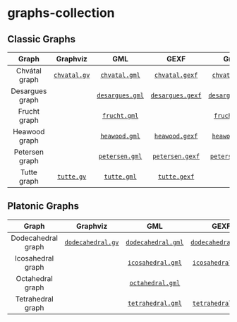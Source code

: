 # graphs-collection

## Classic Graphs

| Graph           | Graphviz                                            | GML                                                    | GEXF                                                     | GraphML                                                        | Pajek                                                  |
|:---------------:|:---------------------------------------------------:|:------------------------------------------------------:|:--------------------------------------------------------:|:--------------------------------------------------------------:|:------------------------------------------------------:| 
| Chvátal graph   | [`chvatal.gv`](src/Classic/Chvatal/chvatal.gv)      | [`chvatal.gml`](src/Classic/Chvatal/chvatal.gml)       | [`chvatal.gexf`](src/Classic/Chvatal/chvatal.gexf)       | [`chvatal.graphml`](src/Classic/Chvatal/chvatal.graphml)       | [`chvatal.net`](src/Classic/Chvatal/chvatal.net)       |
| Desargues graph |                                                     | [`desargues.gml`](src/Classic/Desargues/desargues.gml) | [`desargues.gexf`](src/Classic/Desargues/desargues.gexf) | [`desargues.graphml`](src/Classic/Desargues/desargues.graphml) | [`desargues.net`](src/Classic/Desargues/desargues.net) |
| Frucht graph    |                                                     | [`frucht.gml`](src/Classic/Frucht/frucht.gml)          |                                                          | [`frucht.graphml`](src/Classic/Frucht/frucht.graphml)          | [`frucht.net`](src/Classic/Frucht/frucht.net)          |
| Heawood graph   |                                                     | [`heawood.gml`](src/Classic/Heawood/heawood.gml)       | [`heawood.gexf`](src/Classic/Heawood/heawood.gexf)       | [`heawood.graphml`](src/Classic/Heawood/heawood.graphml)       | [`heawood.net`](src/Classic/Heawood/heawood.net)       |
| Petersen graph  |                                                     | [`petersen.gml`](src/Classic/Petersen/petersen.gml)    | [`petersen.gexf`](src/Classic/Petersen/petersen.gexf)    | [`petersen.graphml`](src/Classic/Petersen/petersen.graphml)    | [`petersen.net`](src/Classic/Petersen/petersen.net)    |
| Tutte graph     | [`tutte.gv`](src/Classic/Tutte/tutte.gv)            | [`tutte.gml`](src/Classic/Tutte/tutte.gml)             | [`tutte.gexf`](src/Classic/Tutte/tutte.gexf)             |                                                                | [`tutte.net`](src/Classic/Tutte/tutte.net)             |

## Platonic Graphs

| Graph               | Graphviz                                                       | GML                                                              | GEXF                                                               | GraphML                                                                   | Pajek                                                            |
|:-------------------:|:--------------------------------------------------------------:|:----------------------------------------------------------------:|:------------------------------------------------------------------:|:-------------------------------------------------------------------------:|:----------------------------------------------------------------:| 
| Dodecahedral graph  | [`dodecahedral.gv`](src/Platonic/Dodecahedral/dodecahedral.gv) | [`dodecahedral.gml`](src/Platonic/Dodecahedral/dodecahedral.gml) | [`dodecahedral.gexf`](src/Platonic/Dodecahedral/dodecahedral.gexf) | [`dodecahedral.graphml`](src/Platonic/Dodecahedral/dodecahedral.graphml)  | [`dodecahedral.net`](src/Platonic/Dodecahedral/dodecahedral.net) |
| Icosahedral graph   |                                                                | [`icosahedral.gml`](src/Platonic/Icosahedral/icosahedral.gml)    | [`icosahedral.gexf`](src/Platonic/Icosahedral/icosahedral.gexf)    | [`icosahedral.graphml`](src/Platonic/Icosahedral/icosahedral.graphml)     | [`icosahedral.net`](src/Platonic/Icosahedral/icosahedral.net)    |
| Octahedral graph    |                                                                | [`octahedral.gml`](src/Platonic/Octahedral/octahedral.gml)       |                                                                    | [`octahedral.graphml`](src/Platonic/Octahedral/octahedral.graphml)        | [`octahedral.net`](src/Platonic/Octahedral/octahedral.net)       |
| Tetrahedral graph   |                                                                | [`tetrahedral.gml`](src/Platonic/Tetrahedral/tetrahedral.gml)    | [`tetrahedral.gexf`](src/Platonic/Tetrahedral/tetrahedral.gexf)    | [`tetrahedral.graphml`](src/Platonic/Tetrahedral/tetrahedral.graphml)     | [`tetrahedral.net`](src/Platonic/Tetrahedral/tetrahedral.net)    |


